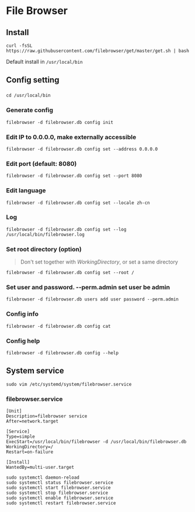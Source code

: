 # File Browser

## Install

`curl -fsSL https://raw.githubusercontent.com/filebrowser/get/master/get.sh | bash`

Default install in `/usr/local/bin`

## Config setting

### 
`cd /usr/local/bin`

### Generate config
`filebrowser -d filebrowser.db config init`

### Edit IP to 0.0.0.0, make externally accessible
`filebrowser -d filebrowser.db config set --address 0.0.0.0`

### Edit port (default: 8080)
`filebrowser -d filebrowser.db config set --port 8080`

### Edit language
`filebrowser -d filebrowser.db config set --locale zh-cn`

### Log
`filebrowser -d filebrowser.db config set --log /usr/local/bin/filebrowser.log`

### Set root directory (option)
>Don't set together with *WorkingDirectory*, or set a same directory

`filebrowser -d filebrowser.db config set --root /`

### Set user and password. --perm.admin set user be admin
`filebrowser -d filebrowser.db users add user password --perm.admin`

### Config info
`filebrowser -d filebrowser.db config cat`

### Config help
`filebrowser -d filebrowser.db config --help`

## System service

`sudo vim /etc/systemd/system/filebrowser.service`

### filebrowser.service

```
[Unit]
Description=filebrowser service
After=network.target

[Service]
Type=simple
ExecStart=/usr/local/bin/filebrowser -d /usr/local/bin/filebrowser.db
WorkingDirectory=/
Restart=on-failure

[Install]
WantedBy=multi-user.target
```

```
sudo systemctl daemon-reload
sudo systemctl status filebrowser.service
sudo systemctl start filebrowser.service
sudo systemctl stop filebrowser.service
sudo systemctl enable filebrowser.service
sudo systemctl restart filebrowser.service
```
